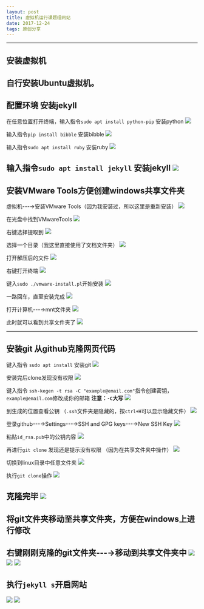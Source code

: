 ```yaml
---
layout: post
title: 虚拟机运行课题组网站
date: 2017-12-24
tags: 原创分享
---
```

---

## 安装虚拟机
自行安装Ubuntu虚拟机。
---

## 配置环境 安装jekyll
在任意位置打开终端，输入指令`sudo apt install python-pip` 安装python
![](https://i.imgur.com/bKkVLU8.png)

输入指令`pip install bibble` 安装bibble
![](https://i.imgur.com/r3qD0fE.png)

输入指令`sudo apt install ruby` 安装ruby
![](https://i.imgur.com/QysCrrh.png) 

输入指令`sudo apt install jekyll` 安装jekyll
![](https://i.imgur.com/lAFhtwT.png) 
---

## 安装VMware Tools方便创建windows共享文件夹
虚拟机---→安装VMware Tools（因为我安装过，所以这里是重新安装）
![](https://i.imgur.com/4jIAEo2.png)

在光盘中找到VMwareTools
![](https://i.imgur.com/aENwhMa.png)

右键选择提取到
![](https://i.imgur.com/RNynQ5x.png)

选择一个目录（我这里直接使用了文档文件夹）
![](https://i.imgur.com/rQzj2Cn.png)

打开解压后的文件
![](https://i.imgur.com/ztGZnLa.png)

右键打开终端
![](https://i.imgur.com/5ULalkV.png)

键入`sudo ./vmware-install.pl`开始安装
![](https://i.imgur.com/zPFovlY.png)

一路回车，直至安装完成
![](https://i.imgur.com/y9Vqwu9.png)

打开计算机---→mnt文件夹
![](https://i.imgur.com/Q7Hq4wn.png)

此时就可以看到共享文件夹了
![](https://i.imgur.com/JOxq5Pt.png)

---
## 安装git 从github克隆网页代码

键入指令 `sudo apt install` 安装git
![](https://i.imgur.com/0eCJP2q.png)

安装完后clone发现没有权限
![](https://i.imgur.com/0uCtNvc.png)

键入指令 `ssh-kegen -t rsa -C "example@email.com"`指令创建密钥，`example@email.com`修改成你的邮箱  **注意：`-C`大写**
![](https://i.imgur.com/R33CQmE.png)

到生成的位置查看公钥 （`.ssh`文件夹是隐藏的，按`ctrl+H`可以显示隐藏文件）
![](https://i.imgur.com/mp9ry7U.png)

登录github---→Settings---→SSH and GPG keys---→New SSH Key
![](https://i.imgur.com/wrBePQO.png)

粘贴`id_rsa.pub`中的公钥内容
![](https://i.imgur.com/4VALKY5.png)

再进行`git clone` 发现还是提示没有权限 （因为在共享文件夹中操作）
![](https://i.imgur.com/lFVSp87.png)

切换到linux目录中任意文件夹
![](https://i.imgur.com/PszrRFy.png)

执行`git clone`操作
![](https://i.imgur.com/to5fKpu.png)

克隆完毕
![](https://i.imgur.com/FHM8frB.png)
---

## 将git文件夹移动至共享文件夹，方便在windows上进行修改

右键刚刚克隆的git文件夹---→移动到共享文件夹中
![](https://i.imgur.com/cZ47qsM.png)
![](https://i.imgur.com/LSYQavV.png)
![](https://i.imgur.com/kO6AqCS.png)
---

## 执行`jekyll s`开启网站
![](https://i.imgur.com/x3z8VSI.png)
![](https://i.imgur.com/mHEHrSS.png)